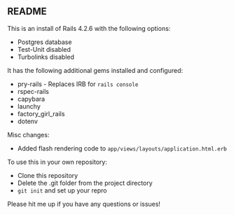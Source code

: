 README
------

This is an install of Rails 4.2.6 with the following options:
* Postgres database
* Test-Unit disabled
* Turbolinks disabled


It has the following additional gems installed and configured:
* pry-rails - Replaces IRB for `rails console`
* rspec-rails
* capybara
* launchy
* factory_girl_rails
* dotenv

Misc changes:
* Added flash rendering code to `app/views/layouts/application.html.erb` 

To use this in your own repository:
* Clone this repository
* Delete the .git folder from the project directory
* `git init` and set up your repro

Please hit me up if you have any questions or issues!
